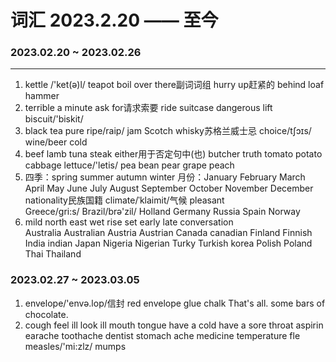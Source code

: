 # 词汇 2023.2.20 —— 至今

### 2023.02.20 ~ 2023.02.26

----
1. kettle /'ket(ə)l/	teapot    boil   over there副词词组	hurry up赶紧的      behind	loaf	hammer
2. terrible	a minute	ask for请求索要		ride	 suitcase 	dangerous	lift	biscuit/'biskit/
3. black tea	pure	ripe/raip/	jam	Scotch whisky苏格兰威士忌	choice/tʃɔɪs/	wine/beer	cold	
4. beef		lamb	tuna	steak	either用于否定句中(也)	butcher		truth	tomato	potato	cabbage	lettuce/'letis/	pea	bean	pear 	grape	peach	
5. 	四季：spring   summer      autumn      winter
    月份：January February  March April May June July August September October November December
        nationality民族国籍     climate/ˈklaimit/气候     pleasant    
    Greece/gri:s/    Brazil/brə'zil/ Holland    Germany   Russia      Spain     Norway
 6. mild     north      east    wet    rise     set   early     late   conversation      
    Australia   Australian        Austria Austrian      Canada canadian     Finland Finnish  India indian   Japan  Nigeria Nigerian   Turky Turkish  korea  Polish Poland  Thai Thailand 


### 2023.02.27 ~ 2023.03.05
1. envelope/'envə.lop/信封 red envelope glue   chalk   That's all.    some bars of chocolate.
2. cough  feel ill      look ill          mouth   tongue    have a cold  have a sore throat        aspirin  earache     toothache   dentist     stomach ache    medicine    temperature     fle measles/'mi:zlz/    mumps  

